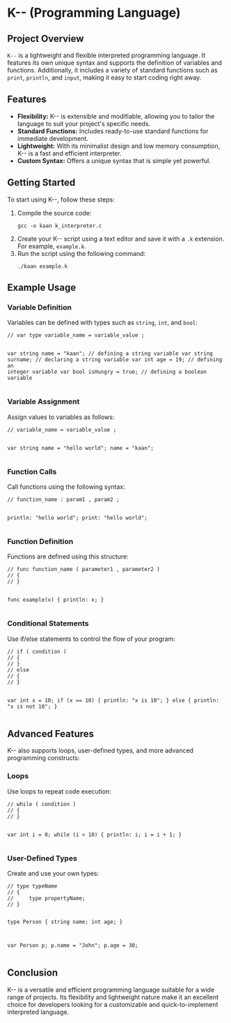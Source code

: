 <h1>K-- (Programming Language)</h1>

<h2>Project Overview</h2>
<p><code>K--</code> is a lightweight and flexible interpreted programming language. It features its own unique syntax and supports the definition of variables and functions. Additionally, it includes a variety of standard functions such as <code>print</code>, <code>println</code>, and <code>input</code>, making it easy to start coding right away.</p>

<h2>Features</h2>
<ul>
    <li><strong>Flexibility:</strong> K-- is extensible and modifiable, allowing you to tailor the language to suit your project's specific needs.</li>
    <li><strong>Standard Functions:</strong> Includes ready-to-use standard functions for immediate development.</li>
    <li><strong>Lightweight:</strong> With its minimalist design and low memory consumption, K-- is a fast and efficient interpreter.</li>
    <li><strong>Custom Syntax:</strong> Offers a unique syntax that is simple yet powerful.</li>
</ul>

<h2>Getting Started</h2>
<p>To start using K--, follow these steps:</p>
<ol>
    <li>Compile the source code:</li>
    <pre><code>gcc -o kaan k_interpreter.c</code></pre>
    <li>Create your K-- script using a text editor and save it with a <code>.k</code> extension. For example, <code>example.k</code>.</li>
    <li>Run the script using the following command:</li>
    <pre><code>./kaan example.k</code></pre>
</ol>

<h2>Example Usage</h2>

<h3>Variable Definition</h3>
<p>Variables can be defined with types such as <code>string</code>, <code>int</code>, and <code>bool</code>:</p>
<pre><code>// var type variable_name = variable_value ;

var string name = "kaan";    // defining a string variable
var string surname;          // declaring a string variable
var int age = 19;            // defining an integer variable
var bool isHungry = true;    // defining a boolean variable
</code></pre>

<h3>Variable Assignment</h3>
<p>Assign values to variables as follows:</p>
<pre><code>// variable_name = variable_value ;

var string name = "hello world";
name = "kaan";
</code></pre>

<h3>Function Calls</h3>
<p>Call functions using the following syntax:</p>
<pre><code>// function_name : param1 , param2 ;

println: "hello world";
print: "hello world";
</code></pre>

<h3>Function Definition</h3>
<p>Functions are defined using this structure:</p>
<pre><code>// func function_name ( parameter1 , parameter2 )
// {
// }

func example(x)
{
  println: x;
}
</code></pre>

<h3>Conditional Statements</h3>
<p>Use if/else statements to control the flow of your program:</p>
<pre><code>// if ( condition )
// {
// }
// else
// {
// }

var int x = 10;
if (x == 10)
{
  println: "x is 10";
}
else
{
  println: "x is not 10";
}
</code></pre>

<h2>Advanced Features</h2>
<p>K-- also supports loops, user-defined types, and more advanced programming constructs:</p>

<h3>Loops</h3>
<p>Use loops to repeat code execution:</p>
<pre><code>// while ( condition )
// {
// }

var int i = 0;
while (i < 10)
{
  println: i;
  i = i + 1;
}
</code></pre>

<h3>User-Defined Types</h3>
<p>Create and use your own types:</p>
<pre><code>// type typeName
// {
//     type propertyName;
// }

type Person
{
  string name;
  int age;
}

var Person p;
p.name = "John";
p.age = 30;
</code></pre>

<h2>Conclusion</h2>
<p>K-- is a versatile and efficient programming language suitable for a wide range of projects. Its flexibility and lightweight nature make it an excellent choice for developers looking for a customizable and quick-to-implement interpreted language.</p>
